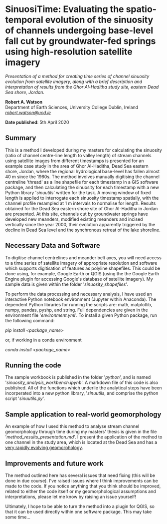 # SinuosiTime: Evaluating the spatio-temporal evolution of the sinuosity of channels undergoing base-level fall cut by groundwater-fed springs using high-resolution satellite imagery
*Presentation of a method for creating time series of channel sinuosity evolution from satellite imagery, along with a brief description and interpretation of results from the Ghor Al-Haditha study site, eastern Dead Sea shore, Jordan.*


**Robert A. Watson**\
Department of Earth Sciences, University College Dublin, Ireland\
*robert.watson@ucd.ie*

**Date published**: 5th April 2020

## Summary

This is a method I developed during my masters for calculating the sinuosity (ratio of channel centre-line length to valley length) of stream channels using satellite images from different timestamps is presented for an example case study in the area of Ghor Al-Haditha, Dead Sea eastern shore, Jordan, where the regional hydrological base-level has fallen almost 40 m since the 1960s. The method involves manually digitising the channel centreline 'thread' as a line shapefile for each timestamp in a GIS software package, and then calculating the sinuosity for each timestamp with a new Python library '*sinuutils*' written for the task. A moving window of fixed length is applied to interrogate each sinuosity timestamp spatially, with the channel profile resampled at 1 m intervals to normalise for length. Results obtained for the Dead Sea eastern shore site of Ghor Al-Haditha in Jordan are presented. At this site, channels cut by groundwater springs have developed new meanders, modified existing meanders and incised vertically since the year 2000, their evolution apparently triggered by the decline in Dead Sea level and the synchronous retreat of the lake shoreline. 


## Necessary Data and Software

To digitise channel centrelines and meander belt axes, you will need access to a time series of satellite imagery of appropriate resolution and software which supports digitisation of features as polyline shapefiles. This could be done using, for example, Google Earth or QGIS (using the the Google Earth Engine plugin for accessing Google's database of satellite imagery). My sample data is given within the folder '*sinuosity_shapefiles*'.

To perform the data processing and necessary analysis, I have used an interactive Python notebook environment (Jupyter within Anaconda). The dependent Python libraries for running the scripts are: math, matplotlib, numpy, pandas, pyshp, and string. Full dependencies are given in the environment file '*environment.yml*'. To install a given Python package, run the following command:

*pip install <package_name>* 

or, if working in a conda environment

*conda install <package_name>*

## Running the code

The sample workbook is published in the folder '*python*', and is named '*sinuosity_analysis_workbench.ipynb*'. A markdown file of this code is also published. All of the functions which underlie the analytical steps have been incorperated into a new python library, '*sinuutils*, and comprise the python script '*sinuutils.py*'.

## Sample application to real-world geomorphology

An example of how I used this method to analyse stream channel geomorphology through time during my masters' thesis is given in the file '*method_results_presentation.md*'. I present the application of the method to one channel in the study area, which is located at the Dead Sea and has a [very rapidly evolving geomorphology](https://www.solid-earth.net/10/1451/2019/se-10-1451-2019.html).

## Improvements and future work

The method outlined here has several issues that need fixing (this will be done in due course). I've raised issues where I think improvements can be made to the code. If you notice anything that you think should be improved, related to either the code itself or my geomorphological assumptions and interpretations, please let me know by raising an issue yourself!

Ultimately, I hope to be able to turn the method into a plugin for QGIS, so that it can be used directly within one software package. This may take some time...